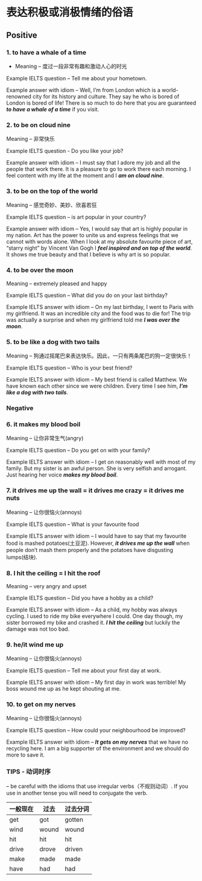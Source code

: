 # 表达积极或消极情绪的俗语

## Positive
### 1.  to have a whale of a time
- Meaning – 度过一段非常有趣和激动人心的时光

Example IELTS question – Tell me about your hometown.

Example answer with idiom – Well, I’m from London which is a world-renowned city for its history and culture. They say he who is bored of London is bored of life! There is so much to do here that you are guaranteed ***to have a whale of a time*** if you visit. 


### 2. to be on cloud nine
Meaning – 非常快乐

Example IELTS question - Do you like your job?

Example answer with idiom – I must say that I adore my job and all the people that work there. It is a pleasure to go to work there each morning. I feel content with my life at the moment and I ***am on cloud nine***. 


### 3. to be on the top of the world
Meaning – 感觉奇妙、美妙、欣喜若狂

Example IELTS question – is art popular in your country?

Example answer with idiom – Yes, I would say that art is highly popular in my nation. Art has the power to unite us and express feelings that we cannot with words alone. When I look at my absolute favourite piece of art, “starry night” by Vincent Van Gogh I ***feel inspired and on top of the world***. It shows me true beauty and that I believe is why art is so popular. 


### 4. to be over the moon
Meaning – extremely pleased and happy 

Example IELTS question – What did you do on your last birthday?

Example IELTS answer with idiom – On my last birthday, I went to Paris with my girlfriend. It was an incredible city and the food was to die for! The trip was actually a surprise and when my girlfriend told me ***I was over the moon***. 

 
### 5. to be like a dog with two tails
Meaning – 狗通过摇尾巴来表达快乐。因此，一只有两条尾巴的狗一定很快乐！

Example IELTS question – Who is your best friend?

Example IELTS answer with idiom – My best friend is called Matthew. We have known each other since we were children. Every time I see him, ***I’m like a dog with two tails***. 
 

### Negative
### 6.   it makes my blood boil
Meaning – 让你非常生气(angry)

Example IELTS question – Do you get on with your family?

Example IELTS answer with idiom – I get on reasonably well with most of my family. But my sister is an awful person. She is very selfish and arrogant. Just hearing her voice ***makes my blood boil***. 

 
### 7.   it drives me up the wall = it drives me crazy = it drives me nuts
Meaning – 让你很恼火(annoys)

Example IELTS question – What is your favourite food

Example IELTS answer with idiom – I would have to say that my favourite food is mashed potatoes(土豆泥). However, ***it drives me up the wall*** when people don’t mash them properly and the potatoes have disgusting lumps(结块).  


### 8.  I hit the ceiling = I hit the roof 
Meaning – very angry and upset

Example IELTS question – Did you have a hobby as a child?

Example IELTS answer with idiom – As a child, my hobby was always cycling. I used to ride my bike everywhere I could. One day though, my sister borrowed my bike and crashed it. ***I hit the ceiling*** but luckily the damage was not too bad. 


### 9.   he/it wind me up
Meaning – 让你很恼火(annoys)

Example IELTS question – Tell me about your first day at work.

Example IELTS answer with idiom – My first day in work was terrible! My boss wound me up as he kept shouting at me.  

 
### 10.   to get on my nerves
Meaning – 让你很恼火(annoys)

Example IELTS question – How could your neighbourhood be improved?

Example IELTS answer with idiom –  ***It gets on my nerves*** that we have no recycling here. I am a big supporter of the environment and we should do more to save it. 

 
### TIPS - 动词时序
– be careful with the idioms that use irregular verbs（不规则动词）. If you use in another tense you will need to conjugate the verb. 

| 一般现在 | 过去  | 过去分词 |
| -------- | ----- | -------- |
| get      | got   | gotten   |
| wind     | wound | wound    |
| hit      | hit   | hit      |
| drive    | drove | driven   |
| make     | made  | made     |
| have     | had   | had      |

